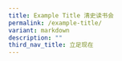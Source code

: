 ```yaml
---
title: Example Title 清史读书会
permalink: /example-title/
variant: markdown
description: ""
third_nav_title: 立足现在
---
```

